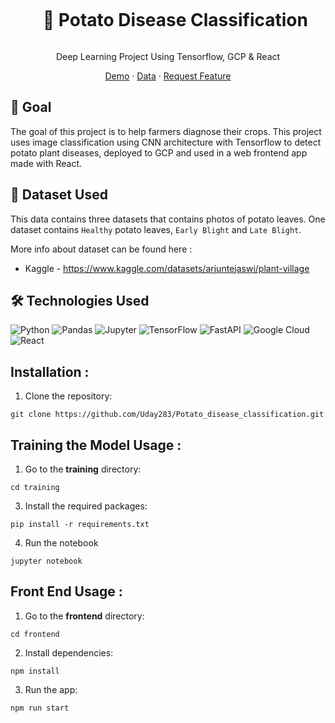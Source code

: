 <div align="center">
  <div id="user-content-toc">
    <ul>
      <summary><h1 style="display: inline-block;">🥔 Potato Disease Classification</h1></summary>
    </ul>
  </div>
  
  <p>Deep Learning Project Using Tensorflow, GCP & React </p>
    <a href="https://youtu.be/OWAefZ1vE8I" target="_blank">Demo</a>
    ·
    <a href="https://www.kaggle.com/datasets/arjuntejaswi/plant-village" target="_blank">Data</a>
    ·
    <a href="https://github.com/Hamagistral/Potato-Disease-Classification/issues" target="_blank">Request Feature</a>
</div>

## 🎯 Goal 

The goal of this project is to help farmers diagnose their crops. This project uses image classification using CNN architecture with Tensorflow to detect potato plant diseases, deployed to GCP and used in a web frontend app made with React.

## 💾 Dataset Used  

This data contains three datasets that contains photos of potato leaves. One dataset contains `Healthy` potato leaves, `Early Blight` and `Late Blight`.

More info about dataset can be found here :

- Kaggle - https://www.kaggle.com/datasets/arjuntejaswi/plant-village

## 🛠️ Technologies Used

![Python](https://img.shields.io/badge/python-3670A0?style=for-the-badge&logo=python&logoColor=ffdd54)
![Pandas](https://img.shields.io/badge/pandas-%23150458.svg?style=for-the-badge&logo=pandas&logoColor=white)
![Jupyter](https://img.shields.io/badge/Made%20with-Jupyter-orange?style=for-the-badge&logo=Jupyter)
![TensorFlow](https://img.shields.io/badge/TensorFlow-FF6F00?style=for-the-badge&logo=tensorflow&logoColor=white)
![FastAPI](https://img.shields.io/badge/FastAPI-005571?style=for-the-badge&logo=fastapi)
![Google Cloud](https://img.shields.io/badge/Google_Cloud-4285F4?style=for-the-badge&logo=google-cloud&logoColor=white)
![React](https://img.shields.io/badge/react-%2320232a.svg?style=for-the-badge&logo=react&logoColor=%2361DAFB)

## Installation :

1. Clone the repository:

`git clone https://github.com/Uday283/Potato_disease_classification.git`

## Training the Model Usage :

1. Go to the **training** directory:

`cd training`

3. Install the required packages:

`pip install -r requirements.txt`

4. Run the notebook

`jupyter notebook`

## Front End Usage :

1. Go to the **frontend** directory:

`cd frontend`

2. Install dependencies:

`npm install`

3. Run the app:

`npm run start`
